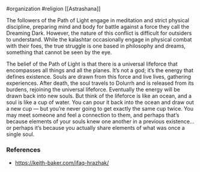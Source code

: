  #organization #religion [[Astrashana]]

The followers of the Path of Light engage in meditation and strict physical discipline, preparing mind and body for battle against a force they call the Dreaming Dark. However, the nature of this conflict is difficult for outsiders to understand. While the kalashtar occasionally engage in physical combat with their foes, the true struggle is one based in philosophy and dreams, something that cannot be seen by the eye.

The belief of the Path of Light is that there is a universal lifeforce that encompasses all things and all the planes. It’s not a god; it’s the energy that defines existence. Souls are drawn from this force and live lives, gathering experiences. After death, the soul travels to Dolurrh and is released from its burdens, rejoining the universal lifeforce. Eventually the energy will be drawn back into new souls. But think of the lifeforce is like an ocean, and a soul is like a cup of water. You can pour it back into the ocean and draw out a new cup — but you’re never going to get exactly the same cup twice. You may meet someone and feel a connection to them, and perhaps that’s because elements of your souls knew one another in a previous existence… or perhaps it’s because you actually share elements of what was once a single soul.

### References

* https://keith-baker.com/ifaq-hrazhak/
